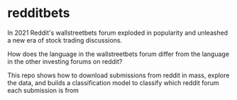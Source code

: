 # redditbets

In 2021 Reddit's wallstreetbets forum exploded in popularity and unleashed a new era of stock trading discussions.

How does the language in the wallstreetbets forum differ from the language in the other investing forums on reddit?

This repo shows how to download submissions from reddit in mass, explore the data, and builds a classification model to classify which reddit forum each submission is from  
